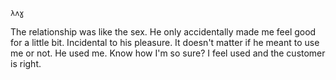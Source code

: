 
    λʌɣ

The relationship was like the sex. He only accidentally made me feel good for a little bit. Incidental to his pleasure. It doesn't matter if he meant to use me or not. He used me. Know how I'm so sure? I feel used and the customer is right.